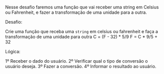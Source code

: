 Nesse desafio faremos uma função que vai receber uma string em Celsius ou Fahrenheit, e fazer a transformação de uma unidade para a outra.

Desafio:

Crie uma função que receba uma ``string`` em celsius ou fahrenheit
e faça a transformação de uma unidade para outra 
    C = (F - 32) * 5/9 
    F = C * 9/5 + 32





Lógica:

1º Receber o dado do usuário.
2º Verificar qual o tipo de conversão o usuário deseja.
3º Fazer a conversão.
4º Informar o resultado ao usuário.